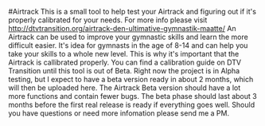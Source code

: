 #Airtrack
This is a small tool to help test your Airtrack and figuring out if it's properly calibrated for your needs.
For more info please visit <a rel="author" href="http://dtvtransition.org/airtrack-den-ultimative-gymnastik-maatte/" rel="author">http://dtvtransition.org/airtrack-den-ultimative-gymnastik-maatte/</a>
An Airtrack can be used to improve your gymnastic skills and learn the more difficult easier. It's idea for gymnasts in the age of 8-14 and can help you take your skills to a whole new level. This is why it's important that the Airtrack is callibrated properly. You can find a calibration guide on DTV Transition until this tool is out of Beta.
Right now the project is in Alpha testing, but I expect to have a beta version ready in about 2 months, which will then be uploaded here. The Airtrack Beta version should have a lot more functions and contain fewer bugs. The beta phase should last about 3 months before the first real release is ready if everything goes well.
Should you have questions or need more infomation please send me a PM.



